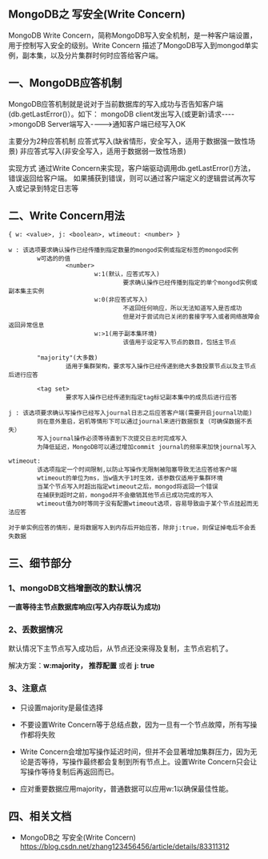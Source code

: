 ## MongoDB之 写安全(Write Concern)

MongoDB Write Concern，简称MongoDB写入安全机制，是一种客户端设置，用于控制写入安全的级别。Write Concern 描述了MongoDB写入到mongod单实例，副本集，以及分片集群时何时应答给客户端。

## 一、MongoDB应答机制

MongoDB应答机制就是说对于当前数据库的写入成功与否告知客户端(db.getLastError()）。如下：
        mongoDB client发出写入(或更新)请求---->mongoDB Server端写入---->通知客户端已经写入OK

主要分为2种应答机制
        应答式写入(缺省情形，安全写入，适用于数据强一致性场景)
        非应答式写入(非安全写入，适用于数据弱一致性场景)

实现方式
        通过Write Concern来实现，客户端驱动调用db.getLastError()方法，错误返回给客户端。 如果捕获到错误，则可以通过客户端定义的逻辑尝试再次写入或记录到特定日志等

## 二、Write Concern用法

    { w: <value>, j: <boolean>, wtimeout: <number> }
    
    w : 该选项要求确认操作已经传播到指定数量的mongod实例或指定标签的mongod实例
            w可选的的值
                    <number>
                            w:1(默认，应答式写入)
                                    要求确认操作已经传播到指定的单个mongod实例或副本集主实例
                            w:0(非应答式写入)
                                    不返回任何响应，所以无法知道写入是否成功
                                    但是对于尝试向已关闭的套接字写入或者网络故障会返回异常信息
                            w:>1(用于副本集环境)
                                    该值用于设定写入节点的数目，包括主节点
    
            "majority"(大多数)
                    适用于集群架构，要求写入操作已经传递到绝大多数投票节点以及主节点后进行应答
    
            <tag set>
                    要求写入操作已经传递到指定tag标记副本集中的成员后进行应答
    
    j : 该选项要求确认写操作已经写入journal日志之后应答客户端(需要开启journal功能)
            则在意外重启，宕机等情形下可以通过journal来进行数据恢复（可确保数据不丢失）
            写入journal操作必须等待直到下次提交日志时完成写入
            为降低延迟，MongoDB可以通过增加commit journal的频率来加快journal写入
    
    wtimeout:
            该选项指定一个时间限制,以防止写操作无限制被阻塞导致无法应答给客户端
            wtimeout的单位为ms，当w值大于1时生效，该参数仅适用于集群环境
            当某个节点写入时超出指定wtimeout之后，mongod将返回一个错误
            在捕获到超时之前，mongod并不会撤销其他节点已成功完成的写入
            wtimeout值为0时等同于没有配置wtimeout选项，容易导致由于某个节点挂起而无法应答
    
    对于单实例应答的情形，是将数据写入到内存后开始应答，除非j:true，则保证掉电后不会丢失数据

## 三、细节部分

### 1、mongoDB文档增删改的默认情况

**一直等待主节点数据库响应(写入内存既认为成功)**

### 2、丢数据情况

默认情况下主节点写入成功后，从节点还没来得及复制，主节点宕机了。

解决方案：**w:majority， 推荐配置**   或者   **j: true**

### 3、注意点

- 只设置majority是最佳选择

- 不要设置Write Concern等于总结点数，因为一旦有一个节点故障，所有写操作都将失败

- Write Concern会增加写操作延迟时间，但并不会显著增加集群压力，因为无论是否等待，写操作最终都会复制到所有节点上。设置Write Concern只会让写操作等待复制后再返回而已。

- 应对重要数据应用majority，普通数据可以应用w:1以确保最佳性能。


## 四、相关文档

- MongoDB之 写安全(Write Concern) https://blog.csdn.net/zhang123456456/article/details/83311312